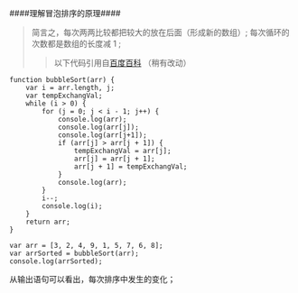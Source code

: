 ####理解冒泡排序的原理####
>简言之，每次两两比较都把较大的放在后面（形成新的数组）;
>每次循环的次数都是数组的长度减 1 ;
>>以下代码引用自[百度百科](http://baike.baidu.com/link?url=_z0cC9C5hspOZLjkIUo84TFCqqr2h-agoxq7TbF7b2P0XxQLXNP3NP7R_TqqBztSMI_cq3A3x5tvsZm4dHCzQq "冒泡排序") （稍有改动）

	function bubbleSort(arr) {
        var i = arr.length, j;
        var tempExchangVal;
        while (i > 0) {
            for (j = 0; j < i - 1; j++) {
                console.log(arr);
                console.log(arr[j]);
                console.log(arr[j+1]);
                if (arr[j] > arr[j + 1]) {
                    tempExchangVal = arr[j];
                    arr[j] = arr[j + 1];
                    arr[j + 1] = tempExchangVal;
                }
                console.log(arr);
            }
            i--;
            console.log(i);
        }
        return arr;
    }

    var arr = [3, 2, 4, 9, 1, 5, 7, 6, 8];
    var arrSorted = bubbleSort(arr);
    console.log(arrSorted);

从输出语句可以看出，每次排序中发生的变化；